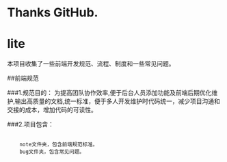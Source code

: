 # Thanks GitHub.

lite
====

本项目收集了一些前端开发规范、流程、制度和一些常见问题。

##前端规范

###1.规范目的：
为提高团队协作效率,便于后台人员添加功能及前端后期优化维护,输出高质量的文档,统一标准，便于多人开发维护时代码统一，减少项目沟通和交接的成本，增加代码的可读性。

###2.项目包含：

```

	note文件夹，包含前端规范标准。
	bug文件夹，包含常见问题。
	
```